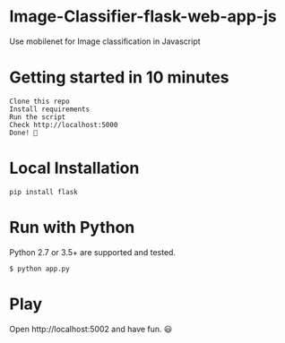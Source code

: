 # Image-Classifier-flask-web-app-js
Use mobilenet for Image classification in Javascript

# Getting started in 10 minutes
    Clone this repo
    Install requirements
    Run the script
    Check http://localhost:5000
    Done! 🎉

# Local Installation
    pip install flask
    
# Run with Python
Python 2.7 or 3.5+ are supported and tested.
    
    $ python app.py

# Play
Open http://localhost:5002 and have fun. 😃
